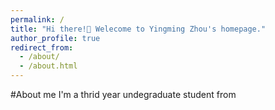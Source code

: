 ```yaml
---
permalink: /
title: "Hi there!👋 Welecome to Yingming Zhou's homepage."
author_profile: true
redirect_from: 
  - /about/
  - /about.html
---
```


#About me 
I'm a thrid year undegraduate student from 
